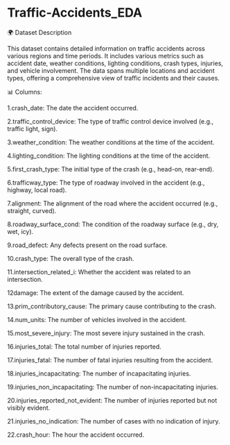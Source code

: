 # Traffic-Accidents_EDA


🌍 Dataset Description


This dataset contains detailed information on traffic accidents across various regions and time periods. It includes various metrics such as accident date, weather conditions, lighting conditions, crash types, injuries, and vehicle involvement. The data spans multiple locations and accident types, offering a comprehensive view of traffic incidents and their causes.










📊 Columns:

1.crash_date: The date the accident occurred.

2.traffic_control_device: The type of traffic control device involved (e.g., traffic light, sign).

3.weather_condition: The weather conditions at the time of the accident.

4.lighting_condition: The lighting conditions at the time of the accident.

5.first_crash_type: The initial type of the crash (e.g., head-on, rear-end).

6.trafficway_type: The type of roadway involved in the accident (e.g., highway, local road).

7.alignment: The alignment of the road where the accident occurred (e.g., straight, curved).

8.roadway_surface_cond: The condition of the roadway surface (e.g., dry, wet, icy).

9.road_defect: Any defects present on the road surface.

10.crash_type: The overall type of the crash.

11.intersection_related_i: Whether the accident was related to an intersection.


12damage: The extent of the damage caused by the accident.

13.prim_contributory_cause: The primary cause contributing to the crash.

14.num_units: The number of vehicles involved in the accident.

15.most_severe_injury: The most severe injury sustained in the crash.

16.injuries_total: The total number of injuries reported.

17.injuries_fatal: The number of fatal injuries resulting from the accident.

18.injuries_incapacitating: The number of incapacitating injuries.

19.injuries_non_incapacitating: The number of non-incapacitating injuries.

20.injuries_reported_not_evident: The number of injuries reported but not visibly evident.

21.injuries_no_indication: The number of cases with no indication of injury.

22.crash_hour: The hour the accident occurred.

